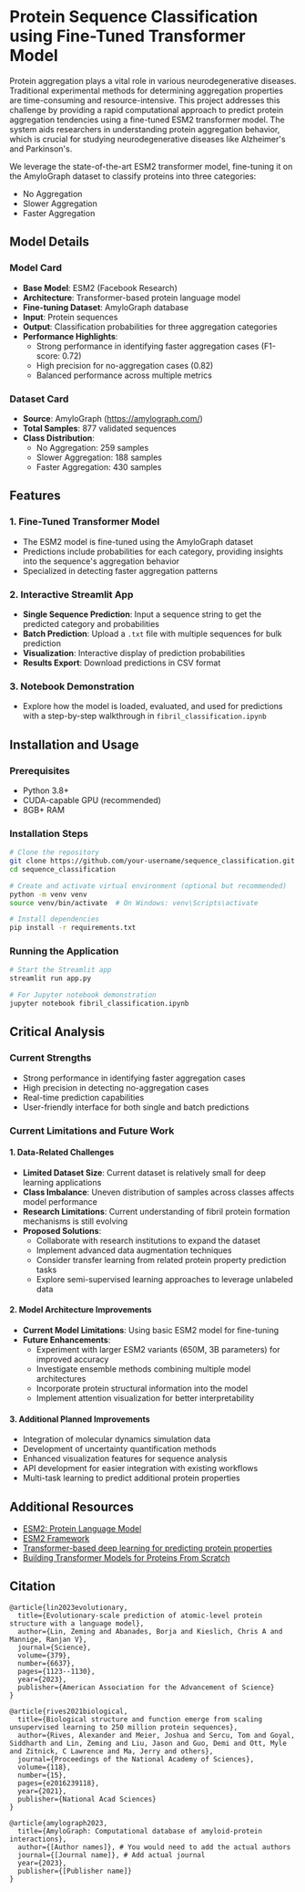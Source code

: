 # **Protein Sequence Classification using Fine-Tuned Transformer Model**
Protein aggregation plays a vital role in various neurodegenerative diseases. Traditional experimental methods for determining aggregation properties are time-consuming and resource-intensive. This project addresses this challenge by providing a rapid computational approach to predict protein aggregation tendencies using a fine-tuned ESM2 transformer model. The system aids researchers in understanding protein aggregation behavior, which is crucial for studying neurodegenerative diseases like Alzheimer's and Parkinson's.

We leverage the state-of-the-art ESM2 transformer model, fine-tuning it on the AmyloGraph dataset to classify proteins into three categories:
- No Aggregation
- Slower Aggregation
- Faster Aggregation

## **Model Details**

### Model Card
- **Base Model**: ESM2 (Facebook Research)
- **Architecture**: Transformer-based protein language model
- **Fine-tuning Dataset**: AmyloGraph database
- **Input**: Protein sequences
- **Output**: Classification probabilities for three aggregation categories
- **Performance Highlights**:
  - Strong performance in identifying faster aggregation cases (F1-score: 0.72)
  - High precision for no-aggregation cases (0.82)
  - Balanced performance across multiple metrics

### Dataset Card
- **Source**: AmyloGraph (https://amylograph.com/)
- **Total Samples**: 877 validated sequences
- **Class Distribution**: 
  - No Aggregation: 259 samples
  - Slower Aggregation: 188 samples
  - Faster Aggregation: 430 samples

## **Features**
### 1. Fine-Tuned Transformer Model
- The ESM2 model is fine-tuned using the AmyloGraph dataset
- Predictions include probabilities for each category, providing insights into the sequence's aggregation behavior
- Specialized in detecting faster aggregation patterns

### 2. Interactive Streamlit App
- **Single Sequence Prediction**: Input a sequence string to get the predicted category and probabilities
- **Batch Prediction**: Upload a `.txt` file with multiple sequences for bulk prediction
- **Visualization**: Interactive display of prediction probabilities
- **Results Export**: Download predictions in CSV format

### 3. Notebook Demonstration
- Explore how the model is loaded, evaluated, and used for predictions with a step-by-step walkthrough in `fibril_classification.ipynb`

## **Installation and Usage**
### Prerequisites
- Python 3.8+
- CUDA-capable GPU (recommended)
- 8GB+ RAM

### Installation Steps
```bash
# Clone the repository
git clone https://github.com/your-username/sequence_classification.git
cd sequence_classification

# Create and activate virtual environment (optional but recommended)
python -m venv venv
source venv/bin/activate  # On Windows: venv\Scripts\activate

# Install dependencies
pip install -r requirements.txt
```

### Running the Application
```bash
# Start the Streamlit app
streamlit run app.py

# For Jupyter notebook demonstration
jupyter notebook fibril_classification.ipynb
```

## **Critical Analysis**

### Current Strengths
- Strong performance in identifying faster aggregation cases
- High precision in detecting no-aggregation cases
- Real-time prediction capabilities
- User-friendly interface for both single and batch predictions

### Current Limitations and Future Work

#### 1. Data-Related Challenges
- **Limited Dataset Size**: Current dataset is relatively small for deep learning applications
- **Class Imbalance**: Uneven distribution of samples across classes affects model performance
- **Research Limitations**: Current understanding of fibril protein formation mechanisms is still evolving
- **Proposed Solutions**:
  - Collaborate with research institutions to expand the dataset
  - Implement advanced data augmentation techniques
  - Consider transfer learning from related protein property prediction tasks
  - Explore semi-supervised learning approaches to leverage unlabeled data

#### 2. Model Architecture Improvements
- **Current Model Limitations**: Using basic ESM2 model for fine-tuning
- **Future Enhancements**:
  - Experiment with larger ESM2 variants (650M, 3B parameters) for improved accuracy
  - Investigate ensemble methods combining multiple model architectures
  - Incorporate protein structural information into the model
  - Implement attention visualization for better interpretability

#### 3. Additional Planned Improvements
- Integration of molecular dynamics simulation data
- Development of uncertainty quantification methods
- Enhanced visualization features for sequence analysis
- API development for easier integration with existing workflows
- Multi-task learning to predict additional protein properties

## Additional Resources
- [ESM2: Protein Language Model](https://github.com/facebookresearch/esm)
- [ESM2 Framework](https://nvidia.github.io/bionemo-framework/models/esm2/)
- [Transformer-based deep learning for predicting protein properties](https://elifesciences.org/articles/82819)
- [Building Transformer Models for Proteins From Scratch](https://towardsdatascience.com/building-transformer-models-for-proteins-from-scratch-60884eab5cc8)

## Citation
```
@article{lin2023evolutionary,
  title={Evolutionary-scale prediction of atomic-level protein structure with a language model},
  author={Lin, Zeming and Abanades, Borja and Kieslich, Chris A and Mannige, Ranjan V},
  journal={Science},
  volume={379},
  number={6637},
  pages={1123--1130},
  year={2023},
  publisher={American Association for the Advancement of Science}
}

@article{rives2021biological,
  title={Biological structure and function emerge from scaling unsupervised learning to 250 million protein sequences},
  author={Rives, Alexander and Meier, Joshua and Sercu, Tom and Goyal, Siddharth and Lin, Zeming and Liu, Jason and Guo, Demi and Ott, Myle and Zitnick, C Lawrence and Ma, Jerry and others},
  journal={Proceedings of the National Academy of Sciences},
  volume={118},
  number={15},
  pages={e2016239118},
  year={2021},
  publisher={National Acad Sciences}
}

@article{amylograph2023,
  title={AmyloGraph: Computational database of amyloid-protein interactions},
  author={[Author names]}, # You would need to add the actual authors
  journal={[Journal name]}, # Add actual journal
  year={2023},
  publisher={[Publisher name]}
}
```
